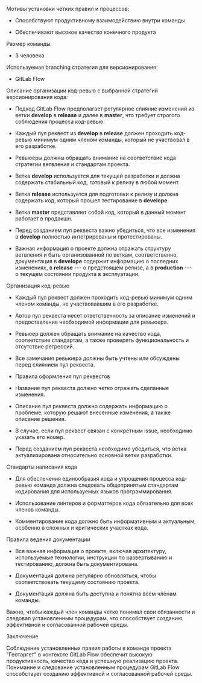 Мотивы установки четких правил и процессов:

-   Способствуют продуктивному взаимодействию внутри команды

-   Обеспечивают высокое качество конечного продукта

Размер команды:

-   3 человека

Используемая branching стратегия для версионирования:

-   GitLab Flow

Описание организации код-ревью с выбранной стратегий версионирования
кода:

-   Подход GitLab Flow предполагает регулярное слияние изменений из
    ветки **develop** в **release** и далее в **master**, что требует
    строгого соблюдения процесса код-ревью.

-   Каждый пул реквест из **develop** в **release** должен проходить
    код-ревью минимум одним членом команды, который не участвовал в его
    разработке.

-   Ревьюеры должны обращать внимание на соответствие кода стратегии
    ветвления и стандартам проекта.

-   Ветка **develop** используется для текущей разработки и должна
    содержать стабильный код, готовый к релизу в любой момент.

-   Ветка **release** используется для подготовки к релизу и должна
    содержать код, который прошел тестирование в **develope**.

-   Ветка **master** представляет собой код, который в данный момент
    работает в продакшн.

-   Перед созданием пул реквеста важно убедиться, что все изменения в
    **develop** полностью интегрированы и протестированы.

-   Важная информация о проекте должна отражать структуру ветвления и
    быть организованной по веткам, соответственно, документация в
    **develope** содержит информацию о последних изменениях, в
    **release** --- о предстоящем релизе, а в **production** --- о
    текущем состоянии продукта в эксплуатации.

Организация код-ревью

-   Каждый пул реквест должен проходить код-ревью минимум одним членом
    команды, не участвовавшим в его разработке.

-   Автор пул реквеста несет ответственность за описание изменений и
    предоставление необходимой информации для ревьюера.

-   Ревьюер должен обращать внимание на качество кода, соответствие
    стандартам, а также проверять функциональность и отсутствие
    регрессий.

-   Все замечания ревьюера должны быть учтены или обсуждены перед
    слиянием пул реквеста.

-   Правила оформления пул реквестов

-   Название пул реквеста должно четко отражать сделанные изменения.

-   Описание пул реквеста должно содержать информацию о проблеме,
    которую решают внесенные изменения, а также описание решения.

-   В случае, если пул реквест связан с конкретным issue, необходимо
    указать его номер.

-   Перед созданием пул реквеста необходимо убедиться, что ветка
    актуализирована относительно основной ветки разработки.

Стандарты написания кода

-   Для обеспечения единообразия кода и упрощения процесса код-ревью
    команда должна следовать общепринятым стандартам кодирования для
    используемых языков программирования.

-   Использование линтеров и форматтеров кода обязательно для всех
    членов команды.

-   Комментирование кода должно быть информативным и актуальным,
    особенно в сложных и критических участках кода.

Правила ведения документации

-   Вся важная информация о проекте, включая архитектуру, используемые
    технологии, инструкции по развертыванию и тестированию, должна быть
    документирована.

-   Документация должна регулярно обновляться, чтобы соответствовать
    текущему состоянию проекта.

-   Документация должна быть доступна и понятна всем членам команды.

Важно, чтобы каждый член команды четко понимал свои обязанности и
следовал установленным процедурам, что способствует созданию эффективной
и согласованной рабочей среды.

Заключение

Соблюдение установленных правил работы в команде проекта \"Геотаргет\" в
контексте GitLab Flow обеспечит высокую продуктивность, качество кода и
успешную реализацию проекта. Понимание и следование установленным
процедурам GitLab Flow способствует созданию эффективной и согласованной
рабочей среды.
